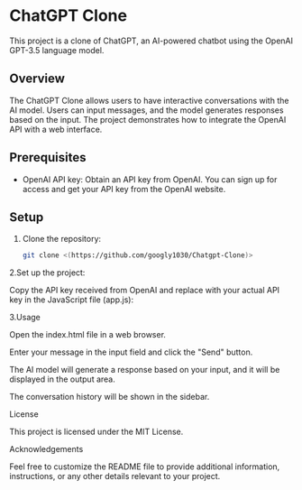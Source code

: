 # ChatGPT Clone

This project is a clone of ChatGPT, an AI-powered chatbot using the OpenAI GPT-3.5 language model.

## Overview

The ChatGPT Clone allows users to have interactive conversations with the AI model. Users can input messages, and the model generates responses based on the input. The project demonstrates how to integrate the OpenAI API with a web interface.

## Prerequisites

- OpenAI API key: Obtain an API key from OpenAI. You can sign up for access and get your API key from the OpenAI website.

## Setup

1. Clone the repository:

   ```bash
   git clone <(https://github.com/googly1030/Chatgpt-Clone)>
2.Set up the project:

Copy the API key received from OpenAI and replace <YOUR-API-KEY> with your actual API key in the JavaScript file (app.js):
  
 3.Usage
  
  Open the index.html file in a web browser.
  
  Enter your message in the input field and click the "Send" button.
  
  The AI model will generate a response based on your input, and it will be displayed in the output area.

The conversation history will be shown in the sidebar.
  
  License
  
  This project is licensed under the MIT License.
  
  Acknowledgements
  
  Feel free to customize the README file to provide additional information, instructions, or any other details relevant to your project.
